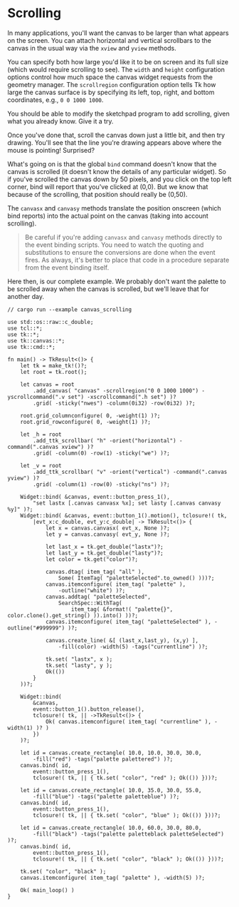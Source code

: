# Scrolling

In many applications, you'll want the canvas to be larger than what appears on
the screen. You can attach horizontal and vertical scrollbars to the canvas in
the usual way via the `xview` and `yview` methods.

You can specify both how large you'd like it to be on screen and its full size
(which would require scrolling to see). The `width` and `height` configuration
options control how much space the canvas widget requests from the geometry
manager. The `scrollregion` configuration option tells Tk how large the canvas
surface is by specifying its left, top, right, and bottom coordinates, e.g.,
`0 0 1000 1000`.

You should be able to modify the sketchpad program to add scrolling, given what
you already know. Give it a try.

Once you've done that, scroll the canvas down just a little bit, and then try
drawing. You'll see that the line you're drawing appears above where the mouse
is pointing! Surprised?

What's going on is that the global `bind` command doesn't know that the canvas
is scrolled (it doesn't know the details of any particular widget). So if you've
scrolled the canvas down by 50 pixels, and you click on the top left corner,
bind will report that you've clicked at (0,0). But we know that because of the
scrolling, that position should really be (0,50).

The `canvasx` and `canvasy` methods translate the position onscreen (which bind
reports) into the actual point on the canvas (taking into account scrolling).

> Be careful if you're adding `canvasx` and `canvasy` methods directly to the
event binding scripts. You need to watch the quoting and substitutions to ensure
the conversions are done when the event fires. As always, it's better to place
that code in a procedure separate from the event binding itself.

Here then, is our complete example. We probably don't want the palette to be
scrolled away when the canvas is scrolled, but we'll leave that for another day.

```rust,no_run
// cargo run --example canvas_scrolling

use std::os::raw::c_double;
use tcl::*;
use tk::*;
use tk::canvas::*;
use tk::cmd::*;

fn main() -> TkResult<()> {
    let tk = make_tk!()?;
    let root = tk.root();

    let canvas = root
        .add_canvas( "canvas" -scrollregion("0 0 1000 1000") -yscrollcommand(".v set") -xscrollcommand(".h set") )?
        .grid( -sticky("nwes") -column(0i32) -row(0i32) )?;

    root.grid_columnconfigure( 0, -weight(1) )?;
    root.grid_rowconfigure( 0, -weight(1) )?;

    let _h = root
        .add_ttk_scrollbar( "h" -orient("horizontal") -command(".canvas xview") )?
        .grid( -column(0) -row(1) -sticky("we") )?;

    let _v = root
        .add_ttk_scrollbar( "v" -orient("vertical") -command(".canvas yview") )?
        .grid( -column(1) -row(0) -sticky("ns") )?;

    Widget::bind( &canvas, event::button_press_1(),
        "set lastx [.canvas canvasx %x]; set lasty [.canvas canvasy %y]" )?;
    Widget::bind( &canvas, event::button_1().motion(), tclosure!( tk,
        |evt_x:c_double, evt_y:c_double| -> TkResult<()> {
            let x = canvas.canvasx( evt_x, None )?;
            let y = canvas.canvasy( evt_y, None )?;

            let last_x = tk.get_double("lastx")?;
            let last_y = tk.get_double("lasty")?;
            let color = tk.get("color")?;

            canvas.dtag( item_tag( "all" ),
                Some( ItemTag( "paletteSelected".to_owned() )))?;
            canvas.itemconfigure( item_tag( "palette" ),
                -outline("white") )?;
            canvas.addtag( "paletteSelected",
                SearchSpec::WithTag(
                    item_tag( &format!( "palette{}", color.clone().get_string() )).into() ))?;
            canvas.itemconfigure( item_tag( "paletteSelected" ), -outline("#999999") )?;

            canvas.create_line( &[ (last_x,last_y), (x,y) ],
                -fill(color) -width(5) -tags("currentline") )?;

            tk.set( "lastx", x );
            tk.set( "lasty", y );
            Ok(())
        }
    ))?;

    Widget::bind(
        &canvas,
        event::button_1().button_release(),
        tclosure!( tk, || ->TkResult<()> {
            Ok( canvas.itemconfigure( item_tag( "currentline" ), -width(1) )? )
        })
    )?;

    let id = canvas.create_rectangle( 10.0, 10.0, 30.0, 30.0,
        -fill("red") -tags("palette palettered") )?;
    canvas.bind( id,
        event::button_press_1(),
        tclosure!( tk, || { tk.set( "color", "red" ); Ok(()) }))?;

    let id = canvas.create_rectangle( 10.0, 35.0, 30.0, 55.0,
        -fill("blue") -tags("palette paletteblue") )?;
    canvas.bind( id,
        event::button_press_1(),
        tclosure!( tk, || { tk.set( "color", "blue" ); Ok(()) }))?;

    let id = canvas.create_rectangle( 10.0, 60.0, 30.0, 80.0,
        -fill("black") -tags("palette paletteblack paletteSelected") )?;
    canvas.bind( id,
        event::button_press_1(),
        tclosure!( tk, || { tk.set( "color", "black" ); Ok(()) }))?;

    tk.set( "color", "black" );
    canvas.itemconfigure( item_tag( "palette" ), -width(5) )?;

    Ok( main_loop() )
}
```
